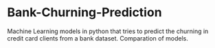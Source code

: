 # Bank-Churning-Prediction
Machine Learning models in python that tries to predict the churning in credit card clients from a bank dataset. Comparation of models.
